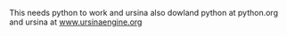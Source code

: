 This needs python to work and ursina also dowland python at python.org and ursina at www.ursinaengine.org
